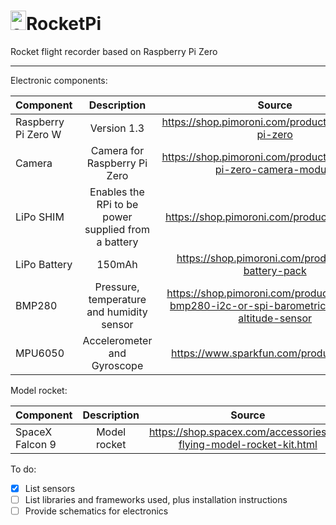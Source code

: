 # <img src="https://www.raspberrypi.org/app/uploads/2018/03/RPi-Logo-Reg-SCREEN.png" alt="alt text" width="25" height="31">RocketPi


 Rocket flight recorder based on Raspberry Pi Zero
 
 ---
 
 Electronic components:

| Component             |        Description       |     Source      |                          Price                            |
| -------------         |:-------------:           |:-----:          | -----:                                                    |
| Raspberry Pi Zero W   | Version 1.3              |https://shop.pimoroni.com/products/raspberry-pi-zero|       £4.58            |
| Camera   | Camera for Raspberry Pi Zero   |https://shop.pimoroni.com/products/raspberry-pi-zero-camera-module|       £14            |
| LiPo SHIM             | Enables the RPi to be power supplied from a battery |https://shop.pimoroni.com/products/lipo-shim| £10 |
| LiPo Battery          | 150mAh                   |https://shop.pimoroni.com/products/lipo-battery-pack |    £5                  |
| BMP280                | Pressure, temperature and humidity sensor|https://shop.pimoroni.com/products/adafruit-bmp280-i2c-or-spi-barometric-pressure-altitude-sensor|    £10.50       |
| MPU6050         | Accelerometer and Gyroscope     |https://www.sparkfun.com/products/11028  |   £21.26       |

Model rocket:

| Component             |        Description       |     Source      |                          Price                            |
| -------------         |:-------------:           |:-----:          | -----:                                                    |
| SpaceX Falcon 9   | Model rocket              |https://shop.spacex.com/accessories/f9-flying-model-rocket-kit.html|       £20.59            |


To do:


- [x] List sensors
- [ ] List libraries and frameworks used, plus installation instructions
- [ ] Provide schematics for electronics
